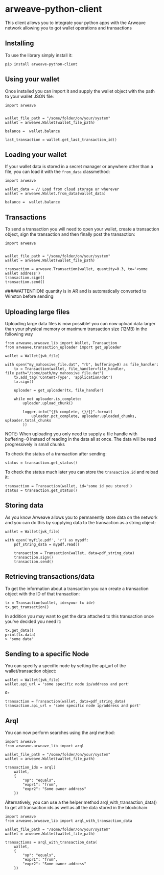 # arweave-python-client
This client allows you to integrate your python apps with the Arweave network allowing you to got wallet operations and transactions

## Installing
To use the library simply install it:
```buildoutcfg
pip install arweave-python-client
```

## Using your wallet
Once installed you can import it and supply the wallet object with the path to your wallet JSON file:
```buildoutcfg
import arweave


wallet_file_path = "/some/folder/on/your/system"
wallet = arweave.Wallet(wallet_file_path)

balance =  wallet.balance

last_transaction = wallet.get_last_transaction_id()
```

## Loading your wallet
If your wallet data is stored in a secret manager or anywhere other than a file, you can load it with the `from_data` classmethod:
```buildoutcfg
import arweave

wallet_data = // Load from cloud storage or wherever
wallet = arweave.Wallet.from_data(wallet_data)

balance =  wallet.balance
```

## Transactions
To send a transaction you will need to open your wallet, create a transaction object, sign the transaction and then finally post the transaction:
```buildoutcfg
import arweave


wallet_file_path = "/some/folder/on/your/system"
wallet = arweave.Wallet(wallet_file_path)

transaction = arweave.Transaction(wallet, quantity=0.3, to='<some wallet address')
transaction.sign()
transaction.send()
```

#####ATTENTION! quantity is in AR and is automatically converted to Winston before sending

## Uploading large files
Uploading large data files is now possible! you can now upload data larger than your physical memory or maximum transaction size (12MB) in the following way
```buildoutcfg
from arweave.arweave_lib import Wallet, Transaction
from arweave.transaction_uploader import get_uploader

wallet = Wallet(jwk_file)

with open("my_mahoosive_file.dat", "rb", buffering=0) as file_handler:
    tx = Transaction(wallet, file_handler=file_handler, file_path="/some/path/my_mahoosive_file.dat")
    tx.add_tag('Content-Type', 'application/dat')
    tx.sign()

    uploader = get_uploader(tx, file_handler)

    while not uploader.is_complete:
        uploader.upload_chunk()

        logger.info("{}% complete, {}/{}".format(
            uploader.pct_complete, uploader.uploaded_chunks, uploader.total_chunks
        ))
```
NOTE: When uploading you only need to supply a file handle with buffering=0 instead of reading in the data all at once. The data will be read progressively in small chunks

To check the status of a transaction after sending:
```buildoutcfg
status = transaction.get_status()
```

To check the status much later you can store the ```transaction.id``` and reload it:
```buildoutcfg
transaction = Transaction(wallet, id='some id you stored')
status = transaction.get_status()
```

## Storing data
As you know Arweave allows you to permanently store data on the network and you can do this by supplying data to the transaction as a string object:
```buildoutcfg
wallet = Wallet(jwk_file)

with open('myfile.pdf', 'r') as mypdf:
    pdf_string_data = mypdf.read()

    transaction = Transaction(wallet, data=pdf_string_data)
    transaction.sign()
    transaction.send()
```

## Retrieving transactions/data
To get the information about a transaction you can create a transaction object with the ID of that transaction:
```
tx = Transaction(wallet, id=<your tx id>)
tx.get_transaction()
```

In addition you may want to get the data attached to this transaction once you've decided you need it:
```
tx.get_data()
print(tx.data)
> "some data"
```

## Sending to a specific Node
You can specify a specific node by setting the api_url of the wallet/transaction object:
```
wallet = Wallet(jwk_file)
wallet.api_url = 'some specific node ip/address and port'

Or

transaction = Transaction(wallet, data=pdf_string_data)
transaction.api_url = 'some specific node ip/address and port'

```

## Arql
You can now perform searches using the arql method:
```buildoutcfg
import arweave
from arweave.arweave_lib import arql

wallet_file_path = "/some/folder/on/your/system"
wallet = arweave.Wallet(wallet_file_path)

transaction_ids = arql(
    wallet,
    {
        "op": "equals",
        "expr1": "from",
        "expr2": "Some owner address"
    })
```

Alternatively, you can use a the helper method arql_with_transaction_data() to get all transaction ids as well as all the data stored in the blockchain
```buildoutcfg
import arweave
from arweave.arweave_lib import arql_with_transaction_data

wallet_file_path = "/some/folder/on/your/system"
wallet = arweave.Wallet(wallet_file_path)

transactions = arql_with_transaction_data(
    wallet,
    {
        "op": "equals",
        "expr1": "from",
        "expr2": "Some owner address"
    })
```
